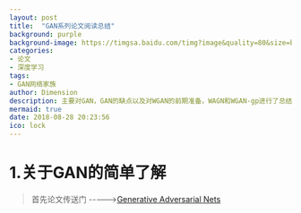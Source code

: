 ```yaml
---
layout: post
title:  "GAN系列论文阅读总结"
background: purple
background-image: https://timgsa.baidu.com/timg?image&quality=80&size=b9999_10000&sec=1536152115&di=23923e28e1bb24e69808194369783183&imgtype=jpg&er=1&src=http%3A%2F%2Fc12.eoemarket.net%2Fapp0%2F575%2F575802%2Fscreen%2F2935832.jpeg
categories: 
- 论文
- 深度学习
tags: 
- GAN网络家族
author: Dimension
description: 主要对GAN，GAN的缺点以及对WGAN的前期准备，WAGN和WGAN-gp进行了总结
mermaid: true
date: 2018-08-28 20:23:56
ico: lock
---
```

# 1.关于GAN的简单了解

>首先论文传送门 \-\-\-\-\->[Generative Adversarial Nets](https://arxiv.org/abs/1406.2661)

